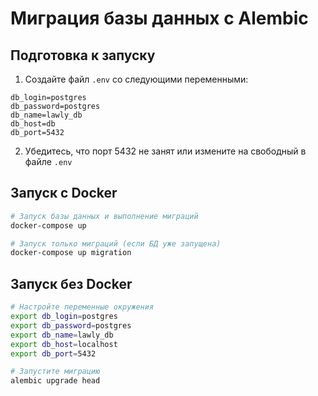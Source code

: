 # Миграция базы данных с Alembic

## Подготовка к запуску

1. Создайте файл `.env` со следующими переменными:
```
db_login=postgres
db_password=postgres
db_name=lawly_db
db_host=db
db_port=5432
```

2. Убедитесь, что порт 5432 не занят или измените на свободный в файле `.env`

## Запуск с Docker

```bash
# Запуск базы данных и выполнение миграций
docker-compose up

# Запуск только миграций (если БД уже запущена)
docker-compose up migration
```

## Запуск без Docker

```bash
# Настройте переменные окружения
export db_login=postgres
export db_password=postgres
export db_name=lawly_db
export db_host=localhost
export db_port=5432

# Запустите миграцию
alembic upgrade head
```
